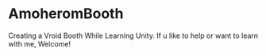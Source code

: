 # AmoheromBooth
 Creating a Vroid Booth While Learning Unity. If u like to help or want to learn with me, Welcome! 
